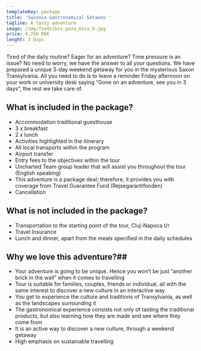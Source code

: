 ```yaml
---
templateKey: package
title: 'Saxonia Gastronomical Getaway '
tagline: A tasty adventure
image: /img/foodsibiu_poza_mica_6.jpg
price: 4.250 DKK
lenght: 3 Days
---
```

Tired of the daily routine? Eager for an adventure? Time pressure is an issue? No need to worry, we have the answer to all your questions. We have prepared a unique 3-day weekend getaway for you in the mysterious Saxon Transylvania. All you need to do is to leave a reminder Friday afternoon on your work or university desk saying “Gone on an adventure, see you in 3 days”, the rest we take care of.

## What is included in the package? ##

* Accommodation traditional guesthouse
* 3 x breakfast
* 2 x lunch
* Activities highlighted in the itinerary
* All local transports within the program
* Airport transfer
* Entry fees to the objectives within the tour
* Uncharted Team group leader that will assist you throughout the tour (English speaking)
* This adventure is a package deal; therefore, it provides you with coverage from Travel Guarantee Fund (Rejsegarantifonden) 
* Cancellation 

## What is not included in the package? ##
* Transportation to the starting point of the tour, Cluj-Napoca t/r
* Travel Insurance
* Lunch and dinner, apart from the meals specified in the daily schedules

## Why we love this adventure?##
* Your adventure is going to be unique. Hence you won’t be just “another brick in the wall” when it comes to travelling
* Tour is suitable for families, couples, friends or individual, all with the same interest to discover a new culture in an interactive way
* You get to experience the culture and traditions of Transylvania, as well as the landscapes surrounding it
* The gastronomical experience consists not only of tasting the traditional products, but also learning how they are made and see where they come from
* It is an active way to discover a new culture, through a weekend getaway
* High emphasis on sustainable travelling

